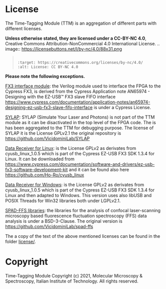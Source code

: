 # License

The Time-Tagging Module (TTM) is an aggregation of different parts with different licenses.

**Unless otherwise stated, they are licensed under a CC-BY-NC 4.0**,
Creative Commons Attribution-NonCommercial 4.0 International License.
.. image:: <https://licensebuttons.net/l/by-nc/4.0/88x31.png>

> ```{eval-rst}
>
> :target: https://creativecommons.org/licenses/by-nc/4.0/
> :alt: License: CC BY-NC 4.0
> ```

**Please note the following exceptions.**

[FX3 interface module](FPGA/ttm/hdl/to_fxr_workaround.v):
the Verilog module used to interface the FPGA to the Cypress FX3, is derived
from the Cypress Application note AN65974 - Designing with the EZ-USB™ FX3
slave FIFO interface <https://www.cypress.com/documentation/application-notes/an65974-designing-ez-usb-fx3-slave-fifo-interface> is under a Cypress License.

[SYLAP](FPGA/ttm/hdl/sylap/):
SYLAP (Simulate Your Laser and Photons) is not part of the TTM module as
it can be disactivated in the top level of the FPGA code. The is has been
aggregated to the TTM for debugging purpose. The license of SYLAP it is
the License GPLv2.1 the original repository is <https://github.com/VicidominiLab/SYLAP>

[Data Receiver for Linux](dataReceiver/linux/):
is the License GPLv2 as derivates from cyusb_linux_1.0.5 which is part of
the Cypress EZ-USB FX3 SDK 1.3.4 for Linux. It can be downloaded from
<https://www.cypress.com/documentation/software-and-drivers/ez-usb-fx3-software-development-kit>
and it can be found also here <https://github.com/Ho-Ro/cyusb_linux>

[Data Receiver for Windows](dataReceiver/windows/):
is the License GPLv2 as derivates from cyusb_linux_1.0.5 which is part of
the Cypress EZ-USB FX3 SDK 1.3.4 for Linux and then adapted to Windows.
This version uses also libUSB and POSIX Threads for Win32 libraries both
under LGPLv2.1.

[SPAD-FFS libraries](dataProcessing/libs/spad_ffs/):
the libraries for the analysis of confocal laser-scanning microscopy based fluorescence
fluctuation spectroscopy (FFS) data analysis is under a BSD-3-Clause. The original version
is <https://github.com/VicidominiLab/spad-ffs>

The a copy of the text of the above mentioned licenses can be found in the folder [license/](license/).

# Copyright

Time-Tagging Module
Copyright (c) 2021, Molecular Microscopy & Spectroscopy,
Italian Institute of Technology. All rights reserved.
